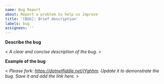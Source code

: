 ```yaml
---
name: Bug Report
about: Report a problem to help us improve
title: '[BUG]: Brief description'
labels: bug
assignees: ''
---
```


**Describe the bug**

< *A clear and concise description of the bug. >*

**Example of the bug**

< *Please fork: https://dotnetfiddle.net/jYghhm. Update it to demonstrate the bug. Save it and add the link here.* >
